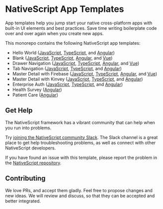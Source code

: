 # NativeScript App Templates
App templates help you jump start your native cross-platform apps with built-in UI elements and best practices. Save time writing boilerplate code over and over again when you create new apps.

This monorepo contains the following NativeScript app templates:
- Hello World ([JavaScript](/packages/template-hello-world), [TypeScript](/packages/template-hello-world-ts), and [Angular](/packages/template-hello-world-ng))
- Blank ([JavaScript](/packages/template-blank), [TypeScript](/packages/template-blank-ts), [Angular](/packages/template-blank-ng), and [Vue](/packages/template-blank-vue))
- Drawer Navigation ([JavaScript](/packages/template-drawer-navigation), [TypeScript](/packages/template-drawer-navigation-ts), [Angular](/packages/template-drawer-navigation-ng), and [Vue](/packages/template-drawer-navigation-vue))
- Tab Navigation ([JavaScript](/packages/template-tab-navigation), [TypeScript](/packages/template-tab-navigation-ts), and [Angular](/packages/template-tab-navigation-ng))
- Master Detail with Firebase ([JavaScript](/packages/template-master-detail), [TypeScript](/packages/template-master-detail-ts), [Angular](/packages/template-master-detail-ng), and [Vue](/packages/template-master-detail-vue))
- Master Detail with Kinvey ([JavaScript](/packages/template-master-detail-kinvey), [TypeScript](/packages/template-master-detail-kinvey-ts), and [Angular](/packages/template-master-detail-kinvey-ng))
- Enterprise Auth ([JavaScript](/packages/template-enterprise-auth), [TypeScript](/packages/template-enterprise-auth-ts), and [Angular](/packages/template-enterprise-auth-ng))
- Health Survey ([Angular](/packages/template-health-survey-ng))
- Patient Care ([Angular](/packages/template-patient-care-ng))

## Get Help
The NativeScript framework has a vibrant community that can help when you run into problems.

Try [joining the NativeScript community Slack](http://developer.telerik.com/wp-login.php?action=slack-invitation). The Slack channel is a great place to get help troubleshooting problems, as well as connect with other NativeScript developers.

If you have found an issue with this template, please report the problem in the [NativeScript repository](https://github.com/NativeScript/NativeScript/issues).

## Contributing

We love PRs, and accept them gladly. Feel free to propose changes and new ideas. We will review and discuss, so that they can be accepted and better integrated.
